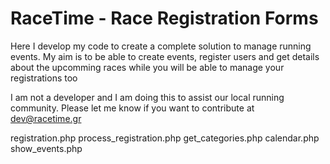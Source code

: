 # RaceTime - Race Registration Forms 

Here I develop my code to create a complete solution to manage running events.
My aim is to be able to create events, register users and get details about the upcomming races while you will be able to manage your registrations too

I am not a developer and I am doing this to assist our local running community.
Please let me know if you want to contribute at dev@racetime.gr

registration.php
process_registration.php
get_categories.php
calendar.php
show_events.php
